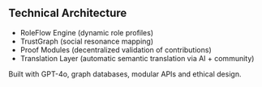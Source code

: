 ## Technical Architecture

- RoleFlow Engine (dynamic role profiles)
- TrustGraph (social resonance mapping)
- Proof Modules (decentralized validation of contributions)
- Translation Layer (automatic semantic translation via AI + community)

Built with GPT-4o, graph databases, modular APIs and ethical design.
